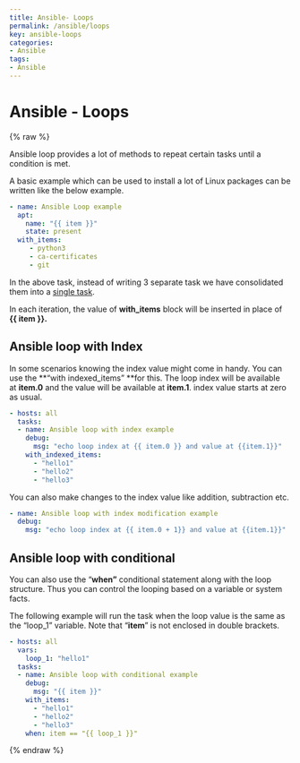 ```yaml
---
title: Ansible- Loops
permalink: /ansible/loops
key: ansible-loops
categories:
- Ansible
tags:
- Ansible
---
```



Ansible - Loops
===============
{% raw %}


Ansible loop provides a lot of methods to repeat certain tasks until a condition
is met.

A basic example which can be used to install a lot of Linux packages can be
written like the below example.
```yaml
- name: Ansible Loop example
  apt:
    name: "{{ item }}"
    state: present
  with_items:
     - python3
     - ca-certificates
     - git
```

In the above task, instead of writing 3 separate task we have consolidated them
into
a [single task](http://i.viglink.com/?key=4c25935c12fea5c8c0662bcffb1047e2&insertId=bfb5626eea5abde6&type=H&exp=60%3ACI1C55A%3A4&libId=k6md4eg0010250tu000DLbbu6wbgt&loc=https%3A%2F%2Fwww.mydailytutorials.com%2Fworking-with-ansible-loop%2F&v=1&iid=bfb5626eea5abde6&out=https%3A%2F%2Fwww.amazon.com%2Fdp%2F1107075998&ref=https%3A%2F%2Fwww.google.com%2F&title=Working%20with%20Ansible%20loop%20-%20My%20Daily%20Tutorials&txt=%3Cspan%3Esingle%20%3C%2Fspan%3E%3Cspan%3Etask%3C%2Fspan%3E).

In each iteration, the value of **with_items** block will be inserted in place
of **{{ item }}.**



## Ansible loop with Index
In some scenarios knowing the index value might come in handy. You can use
the **“with indexed_items” **for this. The loop index will be available
at **item.0** and the value will be available at **item.1**. index value starts
at zero as usual.
```yaml
- hosts: all
  tasks:
  - name: Ansible loop with index example
    debug:
      msg: "echo loop index at {{ item.0 }} and value at {{item.1}}"
    with_indexed_items:
      - "hello1"
      - "hello2"
      - "hello3"
```


You can also make changes to the index value like addition, subtraction etc.
```yaml
- name: Ansible loop with index modification example
  debug:
    msg: "echo loop index at {{ item.0 + 1}} and value at {{item.1}}"
```



## Ansible loop with conditional

You can also use the “**when”** conditional statement along with the loop
structure. Thus you can control the looping based on a variable or system facts.

The following example will run the task when the loop value is the same as the
“loop_1” variable. Note that “**item**” is not enclosed in double brackets.
```yaml
- hosts: all
  vars:
    loop_1: "hello1"
  tasks:
  - name: Ansible loop with conditional example
    debug:
      msg: "{{ item }}"
    with_items:
      - "hello1"
      - "hello2"
      - "hello3"
    when: item == "{{ loop_1 }}"
```

{% endraw %}